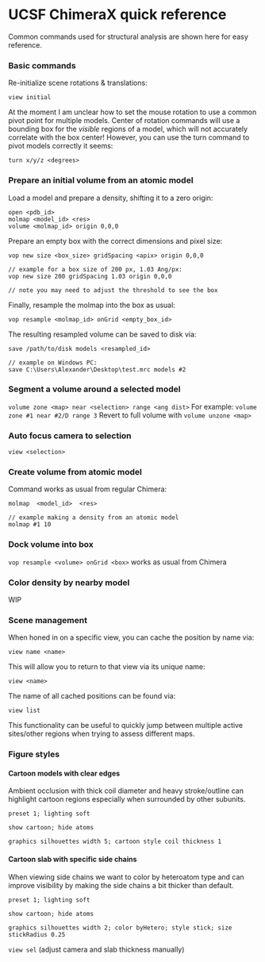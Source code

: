 

# UCSF ChimeraX quick reference  
Common commands used for structural analysis are shown here for easy reference.

### Basic commands
Re-initialize scene rotations & translations:
```
view initial
```
At the moment I am unclear how to set the mouse rotation to use a common pivot point for multiple models. Center of rotation commands will use a bounding box for the *visible* regions of a model, which will not accurately correlate with the box center! However, you can use the turn command to pivot models correctly it seems:
```
turn x/y/z <degrees>
```

### Prepare an initial volume from an atomic model
Load a model and prepare a density, shifting it to a zero origin:
```
open <pdb_id>
molmap <model_id> <res>
volume <molmap_id> origin 0,0,0
```
Prepare an empty box with the correct dimensions and pixel size:
```
vop new size <box_size> gridSpacing <apix> origin 0,0,0

// example for a box size of 200 px, 1.03 Ang/px:
vop new size 200 gridSpacing 1.03 origin 0,0,0

// note you may need to adjust the threshold to see the box
```
Finally, resample the molmap into the box as usual:
```
vop resample <molmap_id> onGrid <empty_box_id>
```
The resulting resampled volume can be saved to disk via:
```
save /path/to/disk models <resampled_id> 

// example on Windows PC:
save C:\Users\Alexander\Desktop\test.mrc models #2
```

### Segment a volume around a selected model
`volume zone <map> near <selection> range <ang dist>`
For example:
`volume zone #1 near #2/D range 3`
Revert to full volume with
`volume unzone <map>`

### Auto focus camera to selection
`view <selection> `

### Create volume from atomic model
Command works as usual from regular Chimera:
```
molmap  <model_id>  <res> 

// example making a density from an atomic model
molmap #1 10 
```

### Dock volume into box
`vop resample <volume> onGrid <box>` works as usual from Chimera

### Color density by nearby model
WIP

### Scene management
When honed in on a specific view, you can cache the position by name via:

    view name <name>

This will allow you to return to that view via its unique name:

    view <name>

The name of all cached positions can be found via:

    view list
This functionality can be useful to quickly jump between multiple active sites/other regions when trying to assess different maps.

### Figure styles
#### Cartoon models with clear edges
Ambient occlusion with thick coil diameter and heavy stroke/outline can highlight cartoon regions especially when surrounded by other subunits.

`preset 1; lighting soft `

`show cartoon; hide atoms`

`graphics silhouettes width 5; cartoon style coil thickness 1`

#### Cartoon slab with specific side chains
When viewing side chains we want to color by heteroatom type and can improve visibility by making the side chains a bit thicker than default.

`preset 1; lighting soft `

`show cartoon; hide atoms`

`graphics silhouettes width 2; color byHetero; style stick; size stickRadius 0.25`

`view sel`  (adjust camera and slab thickness manually)
